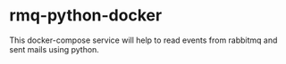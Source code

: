 # rmq-python-docker

This docker-compose service will help to read events from rabbitmq and sent mails using python.
